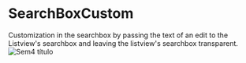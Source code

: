 # SearchBoxCustom
Customization in the searchbox by passing the text of an edit to the Listview's searchbox and leaving the listview's searchbox transparent.
![Sem4 título](https://github.com/RamonSouza96/SearchBoxCustom/assets/34917070/0d742af3-711d-495b-9c5d-636beb3c5a73)
